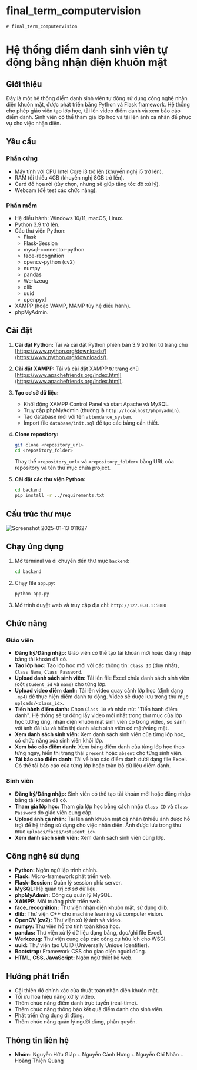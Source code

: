 # final_term_computervision
    # final_term_computervision
# Hệ thống điểm danh sinh viên tự động bằng nhận diện khuôn mặt

## Giới thiệu

Đây là một hệ thống điểm danh sinh viên tự động sử dụng công nghệ nhận diện khuôn mặt, được phát triển bằng Python và Flask framework. Hệ thống cho phép giáo viên tạo lớp học, tải lên video điểm danh và xem báo cáo điểm danh. Sinh viên có thể tham gia lớp học và tải lên ảnh cá nhân để phục vụ cho việc nhận diện.

## Yêu cầu

### Phần cứng

*   Máy tính với CPU Intel Core i3 trở lên (khuyến nghị i5 trở lên).
*   RAM tối thiểu 4GB (khuyến nghị 8GB trở lên).
*   Card đồ họa rời (tùy chọn, nhưng sẽ giúp tăng tốc độ xử lý).
*   Webcam (để test các chức năng).

### Phần mềm

*   Hệ điều hành: Windows 10/11, macOS, Linux.
*   Python 3.9 trở lên.
*   Các thư viện Python:
    *   Flask
    *   Flask-Session
    *   mysql-connector-python
    *   face-recognition
    *   opencv-python (cv2)
    *   numpy
    *   pandas
    *   Werkzeug
    *   dlib
    *   uuid
    *   openpyxl
*   XAMPP (hoặc WAMP, MAMP tùy hệ điều hành).
*   phpMyAdmin.

## Cài đặt

1.  **Cài đặt Python:** Tải và cài đặt Python phiên bản 3.9 trở lên từ trang chủ [https://www.python.org/downloads/](https://www.python.org/downloads/).
2.  **Cài đặt XAMPP:** Tải và cài đặt XAMPP từ trang chủ [https://www.apachefriends.org/index.html](https://www.apachefriends.org/index.html).
3.  **Tạo cơ sở dữ liệu:**
    *   Khởi động XAMPP Control Panel và start Apache và MySQL.
    *   Truy cập phpMyAdmin (thường là `http://localhost/phpmyadmin`).
    *   Tạo database mới với tên `attendance_system`.
    *   Import file `database/init.sql` để tạo các bảng cần thiết.
4.  **Clone repository:**
    ```bash
    git clone <repository_url>
    cd <repository_folder>
    ```

    Thay thế `<repository_url>` và `<repository_folder>` bằng URL của repository và tên thư mục chứa project.
5.  **Cài đặt các thư viện Python:**
    ```bash
    cd backend
    pip install -r ../requirements.txt
    ```

## Cấu trúc thư mục

![Screenshot 2025-01-13 011627](https://github.com/user-attachments/assets/2fc9c9ab-87f2-484c-bbf8-9cb92498515c)


## Chạy ứng dụng

1.  Mở terminal và di chuyển đến thư mục `backend`:
    ```bash
    cd backend
    ```

2.  Chạy file `app.py`:
    ```bash
    python app.py
    ```

3.  Mở trình duyệt web và truy cập địa chỉ: `http://127.0.0.1:5000`

## Chức năng

### Giáo viên

*   **Đăng ký/Đăng nhập:** Giáo viên có thể tạo tài khoản mới hoặc đăng nhập bằng tài khoản đã có.
*   **Tạo lớp học:** Tạo lớp học mới với các thông tin: `Class ID` (duy nhất), `Class Name`, `Class Password`.
*   **Upload danh sách sinh viên:** Tải lên file Excel chứa danh sách sinh viên (cột `student_id` và `name`) cho từng lớp.
*   **Upload video điểm danh:** Tải lên video quay cảnh lớp học (định dạng `.mp4`) để thực hiện điểm danh tự động. Video sẽ được lưu trong thư mục `uploads/<class_id>`.
*   **Tiến hành điểm danh:** Chọn `Class ID` và nhấn nút "Tiến hành điểm danh". Hệ thống sẽ tự động lấy video mới nhất trong thư mục của lớp học tương ứng, nhận diện khuôn mặt sinh viên có trong video, so sánh với ảnh đã lưu và hiển thị danh sách sinh viên có mặt/vắng mặt.
*   **Xem danh sách sinh viên:** Xem danh sách sinh viên của từng lớp học, có chức năng xóa sinh viên khỏi lớp.
*   **Xem báo cáo điểm danh:** Xem bảng điểm danh của từng lớp học theo từng ngày, hiển thị trạng thái `present` hoặc `absent` cho từng sinh viên.
*   **Tải báo cáo điểm danh:** Tải về báo cáo điểm danh dưới dạng file Excel. Có thể tải báo cáo của từng lớp hoặc toàn bộ dữ liệu điểm danh.

### Sinh viên

*   **Đăng ký/Đăng nhập:** Sinh viên có thể tạo tài khoản mới hoặc đăng nhập bằng tài khoản đã có.
*   **Tham gia lớp học:** Tham gia lớp học bằng cách nhập `Class ID` và `Class Password` do giáo viên cung cấp.
*   **Upload ảnh cá nhân:** Tải lên ảnh khuôn mặt cá nhân (nhiều ảnh được hỗ trợ) để hệ thống sử dụng cho việc nhận diện. Ảnh được lưu trong thư mục `uploads/faces/<student_id>`.
*   **Xem danh sách sinh viên:** Xem danh sách sinh viên cùng lớp.

## Công nghệ sử dụng

*   **Python:** Ngôn ngữ lập trình chính.
*   **Flask:** Micro-framework phát triển web.
*   **Flask-Session:** Quản lý session phía server.
*   **MySQL:** Hệ quản trị cơ sở dữ liệu.
*   **phpMyAdmin:** Công cụ quản lý MySQL.
*   **XAMPP:** Môi trường phát triển web.
*   **face_recognition:** Thư viện nhận diện khuôn mặt, sử dụng dlib.
*   **dlib:** Thư viện C++ cho machine learning và computer vision.
*   **OpenCV (cv2):** Thư viện xử lý ảnh và video.
*   **numpy:** Thư viện hỗ trợ tính toán khoa học.
*   **pandas:** Thư viện xử lý dữ liệu dạng bảng, đọc/ghi file Excel.
*   **Werkzeug:** Thư viện cung cấp các công cụ hữu ích cho WSGI.
*   **uuid:** Thư viện tạo UUID (Universally Unique Identifier).
*   **Bootstrap:** Framework CSS cho giao diện người dùng.
*   **HTML, CSS, JavaScript:** Ngôn ngữ thiết kế web.

## Hướng phát triển

*   Cải thiện độ chính xác của thuật toán nhận diện khuôn mặt.
*   Tối ưu hóa hiệu năng xử lý video.
*   Thêm chức năng điểm danh trực tuyến (real-time).
*   Thêm chức năng thông báo kết quả điểm danh cho sinh viên.
*   Phát triển ứng dụng di động.
*   Thêm chức năng quản lý người dùng, phân quyền.

## Thông tin liên hệ
*   **Nhóm**: Nguyễn Hữu Giáp + Nguyễn Cảnh Hưng + Nguyễn Chí Nhân + Hoàng Thiện Quang
